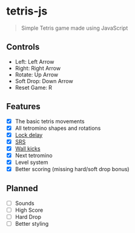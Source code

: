 # tetris-js

> Simple Tetris game made using JavaScript

## Controls
- Left: Left Arrow
- Right: Right Arrow
- Rotate: Up Arrow
- Soft Drop: Down Arrow
- Reset Game: R

## Features
- [x] The basic tetris movements
- [x] All tetromino shapes and rotations
- [x] [Lock delay](https://strategywiki.org/wiki/Tetris/Features#Lock_delay)
- [x] [SRS](https://strategywiki.org/wiki/Tetris/Rotation_systems#Super_rotation_system)
- [x] [Wall kicks](https://strategywiki.org/wiki/Tetris/Rotation_systems#Wall_kicks)
- [x] Next tetromino
- [x] Level system
- [x] Better scoring (missing hard/soft drop bonus)

## Planned
- [ ] Sounds
- [ ] High Score
- [ ] Hard Drop
- [ ] Better styling